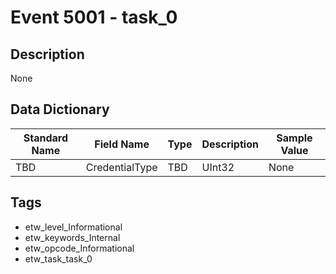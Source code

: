 # Event 5001 - task_0

## Description
None

## Data Dictionary
|Standard Name|Field Name|Type|Description|Sample Value|
|---|---|---|---|---|
|TBD|CredentialType|TBD|UInt32|None|None|

## Tags
* etw_level_Informational
* etw_keywords_Internal
* etw_opcode_Informational
* etw_task_task_0